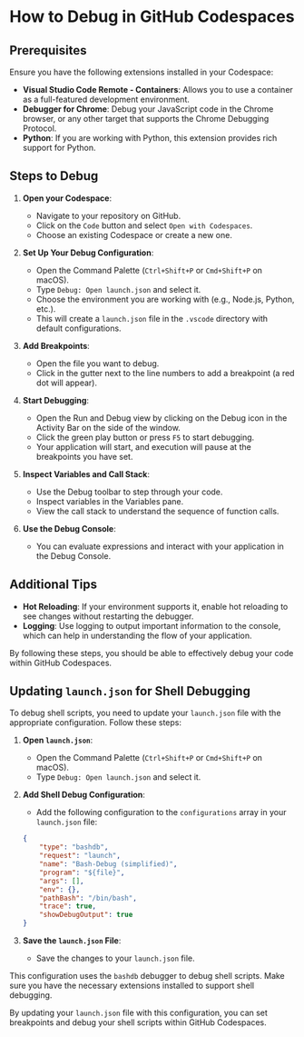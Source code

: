 # How to Debug in GitHub Codespaces

## Prerequisites
Ensure you have the following extensions installed in your Codespace:
- **Visual Studio Code Remote - Containers**: Allows you to use a container as a full-featured development environment.
- **Debugger for Chrome**: Debug your JavaScript code in the Chrome browser, or any other target that supports the Chrome Debugging Protocol.
- **Python**: If you are working with Python, this extension provides rich support for Python.

## Steps to Debug

1. **Open your Codespace**:
    - Navigate to your repository on GitHub.
    - Click on the `Code` button and select `Open with Codespaces`.
    - Choose an existing Codespace or create a new one.

2. **Set Up Your Debug Configuration**:
    - Open the Command Palette (`Ctrl+Shift+P` or `Cmd+Shift+P` on macOS).
    - Type `Debug: Open launch.json` and select it.
    - Choose the environment you are working with (e.g., Node.js, Python, etc.).
    - This will create a `launch.json` file in the `.vscode` directory with default configurations.

3. **Add Breakpoints**:
    - Open the file you want to debug.
    - Click in the gutter next to the line numbers to add a breakpoint (a red dot will appear).

4. **Start Debugging**:
    - Open the Run and Debug view by clicking on the Debug icon in the Activity Bar on the side of the window.
    - Click the green play button or press `F5` to start debugging.
    - Your application will start, and execution will pause at the breakpoints you have set.

5. **Inspect Variables and Call Stack**:
    - Use the Debug toolbar to step through your code.
    - Inspect variables in the Variables pane.
    - View the call stack to understand the sequence of function calls.

6. **Use the Debug Console**:
    - You can evaluate expressions and interact with your application in the Debug Console.

## Additional Tips
- **Hot Reloading**: If your environment supports it, enable hot reloading to see changes without restarting the debugger.
- **Logging**: Use logging to output important information to the console, which can help in understanding the flow of your application.

By following these steps, you should be able to effectively debug your code within GitHub Codespaces.

## Updating `launch.json` for Shell Debugging

To debug shell scripts, you need to update your `launch.json` file with the appropriate configuration. Follow these steps:

1. **Open `launch.json`**:
    - Open the Command Palette (`Ctrl+Shift+P` or `Cmd+Shift+P` on macOS).
    - Type `Debug: Open launch.json` and select it.

2. **Add Shell Debug Configuration**:
    - Add the following configuration to the `configurations` array in your `launch.json` file:

    ```json
    {
        "type": "bashdb",
        "request": "launch",
        "name": "Bash-Debug (simplified)",
        "program": "${file}",
        "args": [],
        "env": {},
        "pathBash": "/bin/bash",
        "trace": true,
        "showDebugOutput": true
    }
    ```

3. **Save the `launch.json` File**:
    - Save the changes to your `launch.json` file.

This configuration uses the `bashdb` debugger to debug shell scripts. Make sure you have the necessary extensions installed to support shell debugging.

By updating your `launch.json` file with this configuration, you can set breakpoints and debug your shell scripts within GitHub Codespaces.